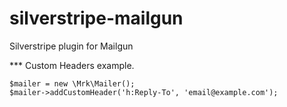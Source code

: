 silverstripe-mailgun
====================

Silverstripe plugin for Mailgun

*** Custom Headers example.

	$mailer = new \Mrk\Mailer();
    $mailer->addCustomHeader('h:Reply-To', 'email@example.com');

